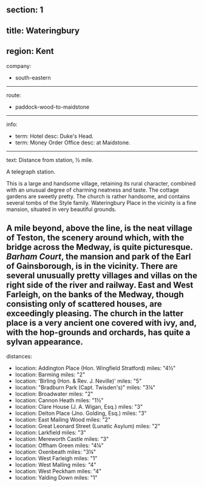 section: 1
----
title: Wateringbury
----
region: Kent
----
company:
- south-eastern
----
route:
- paddock-wood-to-maidstone
----
info:
- term: Hotel
  desc: Duke's Head.
- term: Money Order Office
  desc: at Maidstone.
----
text: Distance from station, ½ mile.

A telegraph station.

This is a large and handsome village, retaining its rural character, combined with an unusual degree of charming neatness and taste. The cottage gardens are sweetly pretty. The church is rather handsome, and contains several tombs of the Style family. Wateringbury Place in the vicinity is a fine mansion, situated in very beautiful grounds.

A mile beyond, above the line, is the neat village of Teston, the scenery around which, with the bridge across the Medway, is quite picturesque. *Barham Court*, the mansion and park of the Earl of Gainsborough, is in the vicinity. There are several unusually pretty villages and villas on the right side of the river and railway. East and West Farleigh, on the banks of the Medway, though consisting only of scattered houses, are exceedingly pleasing. The church in the latter place is a very ancient one covered with ivy, and, with the hop-grounds and orchards, has quite a sylvan appearance.
----
distances:
- location: Addington Place (Hon. Wingfield Stratford)
  miles: "4½"
- location: Barming
  miles: "2"
- location: 'Birling (Hon. & Rev. J. Neville)'
  miles: "5"
- location: "Bradburn Park (Capt. Twisden's)"
  miles: "3¼"
- location: Broadwater
  miles: "2"
- location: Cannon Heath
  miles: "1½"
- location: Clare House (J. A. Wigan, Esq.)
  miles: "3"
- location: Delton Place (Jno. Golding, Esq.)
  miles: "3"
- location: East Mailing Wood
  miles: "2"
- location: Great Leonard Street (Lunatic Asylum)
  miles: "2"
- location: Larkfield
  miles: "3"
- location: Mereworth Castle
  miles: "3"
- location: Offham Green
  miles: "4¼"
- location: Oxenbeath
  miles: "3¼"
- location: West Farleigh
  miles: "1"
- location: West Malling
  miles: "4"
- location: West Peckham
  miles: "4"
- location: Yalding Down
  miles: "1"
